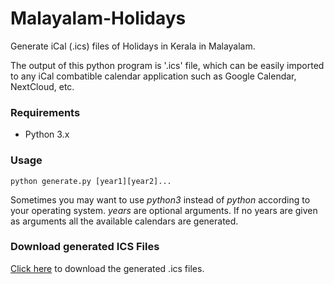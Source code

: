 # Malayalam-Holidays
Generate iCal (.ics) files of Holidays in Kerala in Malayalam.

The output of this python program is '.ics' file, which can be easily imported to any iCal combatible calendar application such as Google Calendar, NextCloud, etc.

### Requirements
* Python 3.x

### Usage

    python generate.py [year1][year2]...

Sometimes you may want to use _python3_ instead of _python_ according to your operating system.
_years_ are optional arguments. If no years are given as arguments all the available calendars are generated.

### Download generated ICS Files
[Click here](https://github.com/shajilkrazy/malayalam-holidays/releases) to download the generated .ics files.